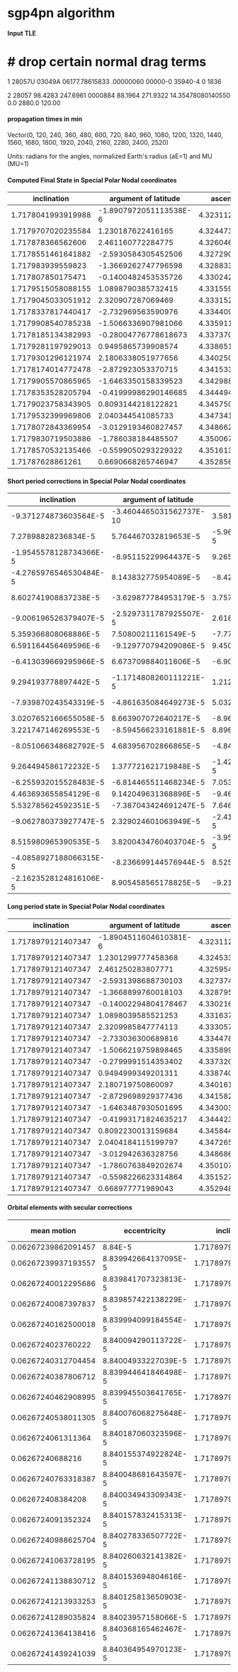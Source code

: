 # sgp4pn algorithm



#### Input TLE

  #                       # drop certain normal drag terms

  1 28057U 03049A   06177.78615833  .00000060  00000-0  35940-4 0  1836

  2 28057  98.4283 247.6961 0000884  88.1964 271.9322 14.35478080140550      0.0      2880.0        120.00



#### propagation times in min 
Vector(0, 120, 240, 360, 480, 600, 720, 840, 960, 1080, 1200, 1320, 1440, 1560, 1680, 1800, 1920, 2040, 2160, 2280, 2400, 2520)



Units: radians for the angles, normalized Earth's radius (aE=1) and MU (MU=1)


#### Computed Final State in Special Polar Nodal coordinates

| inclination | argument of latitude | ascending node | radial distance (aE=1) | radial velocity | `Θ/r` 
| ----------- | -------------------  | -------------- | ---------------------- | --------------- | ----- 
|1.7178041993919988|-1.8907972051113538E-6|4.323112489276039|1.1217276978375172|-0.001060931602530367|0.9443975601821624|
|1.7179707020235584|1.230187622416165|4.324473586269508|1.12012486203354|-6.018564848089066E-4|0.9446873788495728|
|1.717878366562606|2.461160772284775|4.326046670864247|1.120755533211934|0.0012153307774446526|0.9447441097589014|
|1.7178551461641882|-2.5930584305452506|4.327290487304296|1.1222635244657353|5.498811711776681E-4|0.9436218718982363|
|1.717983939559823|-1.3669262747796598|4.328833120592853|1.1225126031513513|-6.126062603221724E-5|0.9425920326488447|
|1.717807850175471|-0.1400482453535726|4.330242497990266|1.1218921948701683|-9.41292549044342E-4|0.9442357488597112|
|1.7179515058088155|1.0898790385732415|4.3315593634150975|1.1202421298174683|-8.124369422773662E-4|0.9447108205681627|
|1.7179045033051912|2.320907287069469|4.333152344217022|1.1205620066029236|0.0011232943323384436|0.9447406672959221|
|1.7178337817440417|-2.732969563590976|4.334409529081483|1.1221629592620839|6.816252223045573E-4|0.9438425844372114|
|1.7179908540785238|-1.5066336907981066|4.335911498876744|1.1225191289851195|-2.3045467366325674E-5|0.9425424925526302|
|1.7178185134382993|-0.28004776778618673|4.337370460369962|1.1220357622301076|-8.101415914214553E-4|0.9440469148359959|
|1.7179281197929013|0.9495865739908574|4.338651224054194|1.1203913865971495|-9.88119259020992E-4|0.944733997403648|
|1.7179301296121974|2.1806338051977656|4.3402506298594785|1.1203873720321584|9.863121268410052E-4|0.944724563632512|
|1.7178174014772478|-2.872923053370715|4.341533950493216|1.1220402083877725|8.173700105361453E-4|0.9440502468239116|
|1.7179905570865965|-1.6463350158339523|4.342988938239172|1.1225197939616738|1.2601141632743148E-5|0.942543806503755|
|1.7178353528205794|-0.41999986290146685|4.344494499996809|1.122157235995451|-6.75943263853867E-4|0.9438373639686383|
|1.7179023758343905|0.8093144218122821|4.34575010113666|1.1205662730460968|-0.0011225747258620331|0.9447506011840031|
|1.7179532399969806|2.040344541085733|4.347341957403626|1.120238795073028|8.083768052904324E-4|0.9447025333583567|
|1.7178072843369954|-3.0129193460827457|4.348662152829886|1.1218951976038758|9.494535986425451E-4|0.9442367779488647|
|1.7179830719503886|-1.786038184485507|4.350067484907958|1.1225145461083217|5.1468875480808606E-5|0.9425958693704921|
|1.7178570532135466|-0.5599050293229322|4.351613048469177|1.1222567860353305|-5.46243125209086E-4|0.943615327111264|
|1.71787628861261|0.6690668265746947|4.35285637734784|1.1207595901380076|-0.0012120149946256418|0.9447538669041418|


#### Short period corrections in Special Polar Nodal coordinates

| inclination | argument of latitude | ascending node | radial distance (aE=1) | radial velocity | `Θ/r` 
| ----------- | -------------------  | -------------- | ---------------------- | --------------- | ----- 
|-9.371274873603564E-5|-3.4604465031562737E-10|3.581871497230751E-10|9.140337137043891E-4|1.5058064700479382E-9|-1.729015060893534E-4|
|7.27898828236834E-5|5.764467032819653E-5|-5.9667387265632834E-5|4.934925585116105E-4|-2.508396468893662E-4|-8.805150459525787E-4|
|-1.9545578128734366E-5|-8.95115229964437E-5|9.265242869734877E-5|7.265512416338334E-4|3.895076298213753E-4|-4.8810191095965624E-4|
|-4.2765976546530484E-5|8.143832775954089E-5|-8.429594987755894E-5|7.859760026952668E-4|-3.5437728113790843E-4|-3.8941838726971455E-4|
|8.602741908837238E-5|-3.629877784953179E-5|3.757248021171829E-5|4.6157809320429577E-4|1.5795341835536005E-4|-9.367728125846995E-4|
|-9.006196526379407E-5|-2.5297311787925507E-5|2.6184979298793637E-5|9.049335026172872E-4|1.1008075546733295E-4|-1.884168882999565E-4|
|5.359366808068886E-5|7.50800211161549E-5|-7.771453406436128E-5|5.419363212125442E-4|-3.267092388171475E-4|-7.989338066217404E-4|
|6.591164456469596E-6|-9.129770794209086E-5|9.450128980234222E-5|6.60571965789627E-4|3.972801864558304E-4|-5.991795687632845E-4|
|-6.413039669295966E-5|6.673709884011606E-5|-6.907886364526985E-5|8.39751805222768E-4|-2.9040517857016607E-4|-2.986225591325285E-4|
|9.294193778897442E-5|-1.1714808260111221E-5|1.2125873861694772E-5|4.441580989545063E-4|5.097675891794973E-5|-9.661586415249815E-4|
|-7.939870243543319E-5|-4.861635084649273E-5|5.0322269463663585E-5|8.781497909965398E-4|2.1155310027961684E-4|-2.3373435529602305E-4|
|3.0207652166655058E-5|8.663907072640217E-5|-8.967918379850894E-5|6.009573550240097E-4|-3.770082240382641E-4|-6.995464783269824E-4|
|3.221747146269553E-5|-8.594566233161881E-5|8.896144411868737E-5|5.958903662772165E-4|3.73990872470789E-4|-7.080879491531518E-4|
|-8.051066348682792E-5|4.683956702866865E-5|-4.848313936643477E-5|8.809545528810086E-4|-2.0382146271418866E-4|-2.2900870189031047E-4|
|9.264494586172232E-5|1.377721621719848E-5|-1.4260650478069226E-5|4.4490695837493465E-4|-5.995128800420165E-5|-9.648965310459547E-4|
|-6.255932015528483E-5|-6.814465511468234E-5|7.053581022601276E-5|8.357894334726601E-4|2.965301405547899E-4|-3.05299492896275E-4|
|4.463693655854129E-6|9.142049631368896E-5|-9.462838674431705E-5|6.659356876568806E-4|-3.978145121766905E-4|-5.901382101355686E-4|
|5.532785624592351E-5|-7.387043424691247E-5|7.64625035167391E-5|5.375644291546966E-4|3.214457596382658E-4|-8.063040060990528E-4|
|-9.062780373927747E-5|2.329024601063949E-5|-2.4107486786145072E-5|9.063612985954685E-4|-1.0134705349872829E-4|-1.8601227922588538E-4|
|8.515980965390535E-5|3.8200434760403704E-5|-3.9540865123998024E-5|4.6376575668586614E-4|-1.6622845114494896E-4|-9.330857830856569E-4|
|-4.0858927188066315E-5|-8.236699144576944E-5|8.525719981602247E-5|7.8116649677873E-4|3.5841836762542234E-4|-3.975232689691202E-4|
|-2.1623528124816106E-5|8.905458565178825E-5|-9.21794576950955E-5|7.3179014736467E-4|-3.875193058425661E-4|-4.7927111512873844E-4|


#### Long period state in Special Polar Nodal coordinates

| inclination | argument of latitude | ascending node | radial distance (aE=1) | radial velocity | `Θ/r` 
| ----------- | -------------------  | -------------- | ---------------------- | --------------- | ----- 
|1.7178979121407347|-1.8904511604610381E-6|4.323112488917852|1.120813664123813|-0.001060933108336837|0.9445704616882518|
|1.7178979121407347|1.2301299777458368|4.3245332536567735|1.1196313694750284|-3.510168379195404E-4|0.9455678938955253|
|1.7178979121407347|2.461250283807771|4.325954018435549|1.1200289819703002|8.258231476232774E-4|0.945232211669861|
|1.7178979121407347|-2.5931398688730103|4.327374783254173|1.12147754846304|9.042584523155765E-4|0.944011290285506|
|1.7178979121407347|-1.3668899760018103|4.328795548112642|1.122051025058147|-2.192140443875773E-4|0.9435288054614295|
|1.7178979121407347|-0.14002294804178467|4.330216313010967|1.1209872613675511|-0.001051373304511675|0.9444241657480111|
|1.7178979121407347|1.0898039585521253|4.3316370779491615|1.1197001934962558|-4.857277034602187E-4|0.9455097543747845|
|1.7178979121407347|2.3209985847774113|4.33305784292722|1.1199014346371339|7.260141458826132E-4|0.9453398468646854|
|1.7178979121407347|-2.733036300689816|4.334478607945128|1.121323207456861|9.720304008747234E-4|0.9441412069963439|
|1.7178979121407347|-1.5066219759898465|4.335899373002882|1.122074970886165|-7.40222262842754E-5|0.9435086511941552|
|1.7178979121407347|-0.2799991514353402|4.337320138100498|1.1211576124391112|-0.0010216946917010721|0.944280649191292|
|1.7178979121407347|0.9494999349201311|4.338740903237992|1.1197904292421255|-6.111110349827278E-4|0.945433543881975|
|1.7178979121407347|2.180719750860097|4.34016166841536|1.1197914816658812|6.123212543702162E-4|0.9454326515816651|
|1.7178979121407347|-2.8729698929377436|4.341582433632582|1.1211592538348916|0.001021191473250334|0.9442792555258019|
|1.7178979121407347|-1.6463487930501695|4.34300319888965|1.1220748870032988|7.25524296369448E-5|0.9435087030348009|
|1.7178979121407347|-0.41993171824635217|4.344423964186583|1.1213214465619783|-9.724734044086568E-4|0.9441426634615345|
|1.7178979121407347|0.8092230013159684|4.345844729523404|1.11990033735844|-7.247602136853427E-4|0.9453407393941387|
|1.7178979121407347|2.0404184115199797|4.3472654949001095|1.1197012306438732|4.869310456521666E-4|0.9455088373644558|
|1.7178979121407347|-3.012942636328756|4.348686260316672|1.1209888363052802|0.0010508006521412734|0.9444227902280906|
|1.7178979121407347|-1.7860763849202674|4.350107025773083|1.1220507803516357|2.1769732662575757E-4|0.9435289551535778|
|1.7178979121407347|-0.5598226623314864|4.35152779126936|1.1214756195385518|-9.046614928345083E-4|0.9440128503802331|
|1.7178979121407347|0.668977771989043|4.3529485568055355|1.120027799990643|-8.244956887830758E-4|0.9452331380192704|


#### Orbital elements with secular corrections 

| mean motion | eccentricity | inclination | argument Of perigee | ascending node | mean anomaly | semimajor axis | atmospheric Drag | epoch time in days from jan 0 1950. 0 hr
| ----------- | -----------  | ----------- | ------------------- | -------------- | ------------ | -------------- | ---------        | --------------
|0.06267239862091457|8.84E-5|1.7178979121407347|1.5393175684059268|4.323112489349127|-1.537073074987862|1.1208193944290699|3.594E-5|20631.786158329807|
|0.06267239937193557|8.839942664137095E-5|1.7178979121407347|1.534988314458396|4.324533254147334|-0.3041151929812189|1.120819385475007|3.594E-5|20631.786158329807|
|0.06267240012295686|8.839841707323813E-5|1.7178979121407347|1.5306590605108652|4.325954018985383|-5.35434252803163|1.1208193765209409|3.594E-5|20631.786158329807|
|0.06267240087397837|8.839857422138229E-5|1.7178979121407347|1.5263298065633346|4.327374783863277|-4.1213844657798715|1.1208193675668723|3.594E-5|20631.786158329807|
|0.06267240162500018|8.839994099184554E-5|1.7178979121407347|1.5220005526158038|4.328795548781013|-2.8884263134055246|1.1208193586128004|3.594E-5|20631.786158329807|
|0.0626724023760222|8.840094290113722E-5|1.7178979121407347|1.517671298668273|4.3302163137385925|-1.655468070908534|1.120819349658726|3.594E-5|20631.786158329807|
|0.06267240312704454|8.84004933227039E-5|1.7178979121407347|1.5133420447207422|4.331637078736016|-0.42250973828890004|1.120819340704648|3.594E-5|20631.786158329807|
|0.06267240387806712|8.839944641846498E-5|1.7178979121407347|1.5090127907732114|4.333057843773282|-5.472736622726151|1.1208193317505675|3.594E-5|20631.786158329807|
|0.06267240462908995|8.839945503641765E-5|1.7178979121407347|1.5046835368256806|4.33447860885039|-4.239778109861114|1.120819322796484|3.594E-5|20631.786158329807|
|0.06267240538011305|8.840076068275648E-5|1.7178979121407347|1.50035428287815|4.335899373967344|-3.006819506873293|1.1208193138423976|3.594E-5|20631.786158329807|
|0.0626724061311364|8.840187060323596E-5|1.7178979121407347|1.4960250289306192|4.337320139124139|-1.773860813762684|1.1208193048883084|3.594E-5|20631.786158329807|
|0.06267240688216|8.840155374922824E-5|1.7178979121407347|1.4916957749830884|4.338740904320778|-0.5409020305292751|1.1208192959342163|3.594E-5|20631.786158329807|
|0.06267240763318387|8.840048681643597E-5|1.7178979121407347|1.4873665210355576|4.34016166955726|-5.591128464352595|1.1208192869801212|3.594E-5|20631.786158329807|
|0.062672408384208|8.840034943309343E-5|1.7178979121407347|1.4830372670880267|4.341582434833586|-4.358169500873444|1.120819278026023|3.594E-5|20631.786158329807|
|0.0626724091352324|8.840157832415313E-5|1.7178979121407347|1.478708013140496|4.343003200149754|-3.1252104472713924|1.120819269071922|3.594E-5|20631.786158329807|
|0.06267240988625704|8.840278336507722E-5|1.7178979121407347|1.4743787591929653|4.344423965505766|-1.8922513035463986|1.1208192601178184|3.594E-5|20631.786158329807|
|0.06267241063728195|8.840260632141382E-5|1.7178979121407347|1.4700495052454345|4.345844730901621|-0.6592920696984192|1.1208192511637116|3.594E-5|20631.786158329807|
|0.06267241138830712|8.840153694804616E-5|1.7178979121407347|1.4657202512979037|4.347265496337319|-5.709518052906999|1.120819242209602|3.594E-5|20631.786158329807|
|0.06267241213933253|8.840125813650903E-5|1.7178979121407347|1.461390997350373|4.34868626181286|-4.476558638812964|1.1208192332554896|3.594E-5|20631.786158329807|
|0.06267241289035824|8.84023957158066E-5|1.7178979121407347|1.4570617434028421|4.350107027328246|-3.243599134595903|1.1208192243013737|3.594E-5|20631.786158329807|
|0.06267241364138416|8.840368165462467E-5|1.7178979121407347|1.4527324894553113|4.351527792883473|-2.0106395402557267|1.1208192153472556|3.594E-5|20631.786158329807|
|0.06267241439241039|8.840364954970123E-5|1.7178979121407347|1.4484032355077807|4.352948558478545|-0.77767985579244|1.120819206393134|3.594E-5|20631.786158329807|
